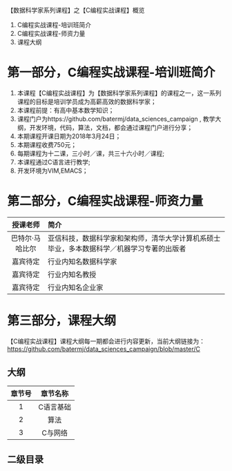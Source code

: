 【数据科学家系列课程】之【C编程实战课程】概览
1. C编程实战课程-培训班简介
2. C编程实战课程-师资力量
3. 课程大纲

# 第一部分，C编程实战课程-培训班简介
1. 本课程【C编程实战课程】为【数据科学家系列课程】的课程之一，这一系列课程的目标是培训学员成为高薪高效的数据科学家；
2. 本课程前提：有高中基本数学知识；
3. 课程门户为https://github.com/batermj/data_sciences_campaign , 教学大纲，开发环境，代码，算法，文档，都会通过课程门户进行分享；
4. 本期课程开课日期为2018年3月24日；
5. 本期课程收费750元；
6. 每期课程为十二课，三小时／课，共三十六小时／课程; 
7. 本课程通过C语言进行教学;
8. 开发环境为VIM,EMACS；

# 第二部分，C编程实战课程-师资力量
| 授课老师 | 简介 |
| :---: | :--- |
| 巴特尔·马哈比尔 | 亚信科技，数据科学家和架构师，清华大学计算机系硕士毕业，多本数据科学／机器学习专著的出版者 |
| 嘉宾待定 | 行业内知名数据科学家 |
| 嘉宾待定 | 行业内知名教授 |
| 嘉宾待定 | 行业内知名企业家 |

# 第三部分，课程大纲
【C编程实战课程】课程大纲每一期都会进行内容更新，当前大纲链接为：
https://github.com/batermj/data_sciences_campaign/blob/master/C   

## 大纲
| 章节号 | 章节名称 |
| :---: | :---: |
| 1 | C语言基础 |
| 2 | 算法 |
| 3 | C与网络 |



## 二级目录



